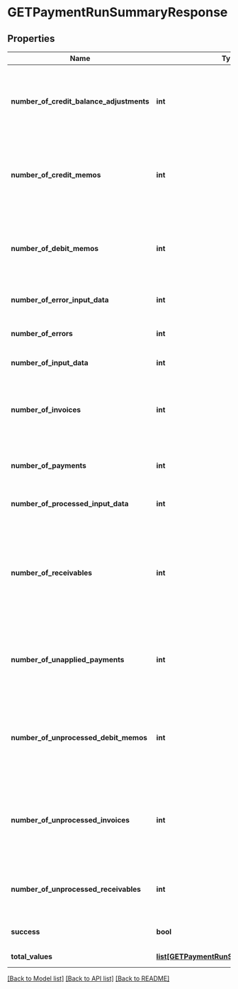 # GETPaymentRunSummaryResponse

## Properties
Name | Type | Description | Notes
------------ | ------------- | ------------- | -------------
**number_of_credit_balance_adjustments** | **int** | **Note:** This field is only available if you have the Credit Balance feature enabled.  The number of credit balance adjustments that are successfully processed in the payment run.  | [optional] 
**number_of_credit_memos** | **int** | **Note:** This field is only available if you have the Invoice Settlement feature enabled.  The total number of credit memos that are successfully processed in the payment run.  | [optional] 
**number_of_debit_memos** | **int** | **Note:** This field is only available if you have the Invoice Settlement feature enabled.  The total number of debit memos that are picked up for processing in the payment run.  | [optional] 
**number_of_error_input_data** | **int** | The number of input data that are processed with errors.  | [optional] 
**number_of_errors** | **int** | The number of payments with the status of &#x60;Error&#x60; and &#x60;Processing&#x60;.  | [optional] 
**number_of_input_data** | **int** | The total number of input data.  | [optional] 
**number_of_invoices** | **int** | **Note:** This field is only available if you have the Invoice Settlement feature enabled.  The total number of invoices that are picked up for processing in the payment run.  | [optional] 
**number_of_payments** | **int** | The number of payments that are successfully processed in the payment run.  | [optional] 
**number_of_processed_input_data** | **int** | The number of input data that are successfully processed.  | [optional] 
**number_of_receivables** | **int** | The total number of receivables that are picked up for processing in the payment run.  The value of this field is the sum of the value of the &#x60;numberOfInvoices&#x60; field and that of the &#x60;numberOfDebitMemos&#x60; field.  | [optional] 
**number_of_unapplied_payments** | **int** | **Note:** This field is only available if you have the Invoice Settlement feature enabled.  The number of unapplied payments that are successfully processed in the payment run.  | [optional] 
**number_of_unprocessed_debit_memos** | **int** | **Note:** This field is only available if you have the Invoice Settlement feature enabled.  The number of debit memos with remaining positive balances after the payment run is completed.  | [optional] 
**number_of_unprocessed_invoices** | **int** | **Note:** This field is only available if you have the Invoice Settlement feature enabled.  The number of invoices with remaining positive balances after the payment run is completed.  | [optional] 
**number_of_unprocessed_receivables** | **int** | The number of receivables with remaining positive balances after the payment run is completed.  | [optional] 
**success** | **bool** | Returns &#x60;true&#x60; if the request was processed successfully.  | [optional] 
**total_values** | [**list[GETPaymentRunSummaryTotalValues]**](GETPaymentRunSummaryTotalValues.md) | Container for total values.  | [optional] 

[[Back to Model list]](../README.md#documentation-for-models) [[Back to API list]](../README.md#documentation-for-api-endpoints) [[Back to README]](../README.md)


